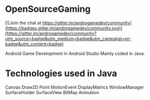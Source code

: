 # OpenSourceGaming

[![Join the chat at https://gitter.im/androgamedev/community](https://badges.gitter.im/androgamedev/community.svg)](https://gitter.im/androgamedev/community?utm_source=badge&utm_medium=badge&utm_campaign=pr-badge&utm_content=badge)

Android Game Development in Android Studio
Mainly coded in Java. 

# Technologies used in Java 
Canvas
Draw2D
Point 
MotionEvent 
DisplayMatrics
WindowManager
SurfaceHolder
SurfaceView
BitMap
Animation


